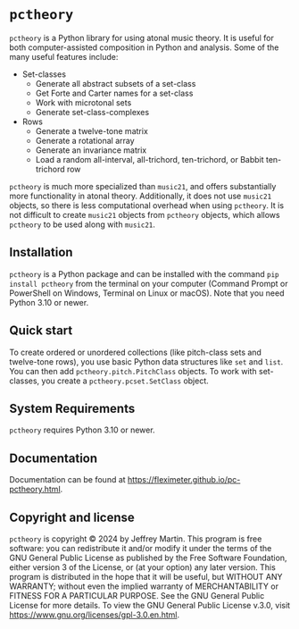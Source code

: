 # `pctheory`
`pctheory` is a Python library for using atonal music theory. It is useful for both computer-assisted composition in Python and analysis. Some of the many useful features include:
- Set-classes
    - Generate all abstract subsets of a set-class
    - Get Forte and Carter names for a set-class
    - Work with microtonal sets
    - Generate set-class-complexes
- Rows
    - Generate a twelve-tone matrix
    - Generate a rotational array
    - Generate an invariance matrix
    - Load a random all-interval, all-trichord, ten-trichord, or Babbit ten-trichord row
    
`pctheory` is much more specialized than `music21`, and offers substantially more functionality in atonal theory. Additionally, it does not use `music21` objects, so there is less computational overhead when using `pctheory`. It is not difficult to create `music21` objects from `pctheory` objects, which allows `pctheory` to be used along with `music21`.

## Installation
`pctheory` is a Python package and can be installed with the command `pip install pctheory` from the terminal on your computer (Command Prompt or PowerShell on Windows, Terminal on Linux or macOS). Note that you need Python 3.10 or newer.

## Quick start
To create ordered or unordered collections (like pitch-class sets and twelve-tone rows), you use basic Python data structures like `set` and `list`. You can then add `pctheory.pitch.PitchClass` objects. To work with set-classes, you create a `pctheory.pcset.SetClass` object.

## System Requirements
`pctheory` requires Python 3.10 or newer.

## Documentation
Documentation can be found at https://fleximeter.github.io/pc-pctheory.html.

## Copyright and license
`pctheory` is copyright © 2024 by Jeffrey Martin. This program is free software: you can redistribute it and/or modify it under the terms of the GNU General Public License as published by the Free Software Foundation, either version 3 of the License, or (at your option) any later version. This program is distributed in the hope that it will be useful, but WITHOUT ANY WARRANTY; without even the implied warranty of MERCHANTABILITY or FITNESS FOR A PARTICULAR PURPOSE. See the GNU General Public License for more details. To view the GNU General Public License v.3.0, visit https://www.gnu.org/licenses/gpl-3.0.en.html.